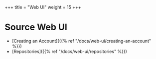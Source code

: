 +++
title = "Web UI"
weight = 15
+++

# Source Web UI

- [Creating an Account]({{% ref "/docs/web-ui/creating-an-account" %}})
- [Repositories]({{% ref "/docs/web-ui/repositories" %}})

